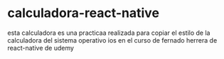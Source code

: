 # calculadora-react-native


esta calculadora es una practicaa realizada para copiar el estilo de la calculadora del sistema operativo ios en el curso de fernado herrera de react-native de udemy
